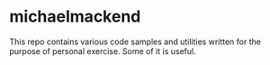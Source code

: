 # michaelmackend

This repo contains various code samples and utilities written for the purpose of personal exercise. Some of it is useful.

